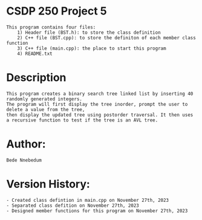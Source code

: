 # CSDP 250 Project 5
    This program contains four files:
        1) Header file (BST.h): to store the class definition
        2) C++ file (BST.cpp): to store the definiton of each member class function
        3) C++ file (main.cpp): the place to start this program
        4) README.txt

# Description
    This program creates a binary search tree linked list by inserting 40 randomly generated integers. 
    The program will first display the tree inorder, prompt the user to delete a value from the tree, 
    then display the updated tree using postorder traversal. It then uses a recursive function to test if the tree is an AVL tree.
  
# Author:
    Bede Nnebedum

# Version History:
    - Created class defintion in main.cpp on November 27th, 2023
    - Separated class defition on November 27th, 2023
    - Designed member functions for this program on November 27th, 2023
